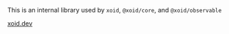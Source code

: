 This is an internal library used by `xoid`, `@xoid/core`, and `@xoid/observable`

[xoid.dev](https://xoid.dev)